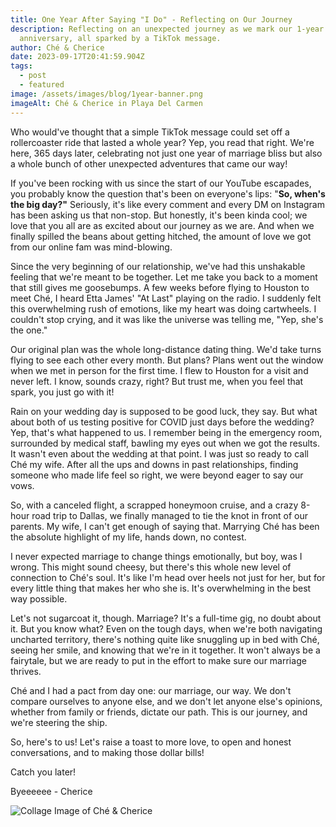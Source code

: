 ```yaml
---
title: One Year After Saying "I Do" - Reflecting on Our Journey
description: Reflecting on an unexpected journey as we mark our 1-year wedding
  anniversary, all sparked by a TikTok message.
author: Ché & Cherice
date: 2023-09-17T20:41:59.904Z
tags:
  - post
  - featured
image: /assets/images/blog/1year-banner.png
imageAlt: Ché & Cherice in Playa Del Carmen
---
```


Who would've thought that a simple TikTok message could set off a rollercoaster ride that lasted a whole year? Yep, you read that right. We're here, 365 days later, celebrating not just one year of marriage bliss but also a whole bunch of other unexpected adventures that came our way!

If you've been rocking with us since the start of our YouTube escapades, you probably know the question that's been on everyone's lips: "**So, when's the big day?"** Seriously, it's like every comment and every DM on Instagram has been asking us that non-stop. But honestly, it's been kinda cool; we love that you all are as excited about our journey as we are. And when we finally spilled the beans about getting hitched, the amount of love we got from our online fam was mind-blowing.

Since the very beginning of our relationship, we've had this unshakable feeling that we're meant to be together. Let me take you back to a moment that still gives me goosebumps. A few weeks before flying to Houston to meet Ché, I heard Etta James' "At Last" playing on the radio. I suddenly felt this overwhelming rush of emotions, like my heart was doing cartwheels. I couldn't stop crying, and it was like the universe was telling me, "Yep, she's the one."

Our original plan was the whole long-distance dating thing. We'd take turns flying to see each other every month. But plans? Plans went out the window when we met in person for the first time. I flew to Houston for a visit and never left. I know, sounds crazy, right? But trust me, when you feel that spark, you just go with it!

Rain on your wedding day is supposed to be good luck, they say. But what about both of us testing positive for COVID just days before the wedding? Yep, that's what happened to us. I remember being in the emergency room, surrounded by medical staff, bawling my eyes out when we got the results. It wasn't even about the wedding at that point. I was just so ready to call Ché my wife. After all the ups and downs in past relationships, finding someone who made life feel so right, we were beyond eager to say our vows.

So, with a canceled flight, a scrapped honeymoon cruise, and a crazy 8-hour road trip to Dallas, we finally managed to tie the knot in front of our parents. My wife, I can't get enough of saying that. Marrying Ché has been the absolute highlight of my life, hands down, no contest.

I never expected marriage to change things emotionally, but boy, was I wrong. This might sound cheesy, but there's this whole new level of connection to Ché's soul. It's like I'm head over heels not just for her, but for every little thing that makes her who she is. It's overwhelming in the best way possible.

Let's not sugarcoat it, though. Marriage? It's a full-time gig, no doubt about it. But you know what? Even on the tough days, when we're both navigating uncharted territory, there's nothing quite like snuggling up in bed with Ché, seeing her smile, and knowing that we're in it together. It won't always be a fairytale, but we are ready to put in the effort to make sure our marriage thrives.

Ché and I had a pact from day one: our marriage, our way. We don't compare ourselves to anyone else, and we don't let anyone else's opinions, whether from family or friends, dictate our path. This is our journey, and we're steering the ship.

So, here's to us! Let's raise a toast to more love, to open and honest conversations, and to making those dollar bills!

Catch you later!

Byeeeeee - Cherice

![Collage Image of Ché & Cherice](/assets/images/blog/1year-interior.png)
